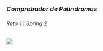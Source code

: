 ### *Comprobador de Palíndromos*  
###### Reto 1.1 Spring 2
<img src="https://i.imgur.com/svXhCgg.png" rel="preview"/>
